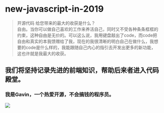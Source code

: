 # new-javascript-in-2019
> 开源代码 给您带来的最大的收获是什么？   
> 自由。当你可以做自己喜欢的工作来养活自己，同时又不受各种条条框框的约束，这种自由是无价的。可以这么说，我用键盘敲出了code，而code把自由和真实的本我馈赠给了我，现在的我很清晰的明白自己在做什么，我想要的code是什么样的，我能跟随自己内心的指引去开发出更多的新功能，这也许就是我最大的收获。  

 ## 我们将坚持记录先进的前端知识，帮助后来者进入代码殿堂。

### 我是Gavin，一个热爱开源，不会搞钱的程序员。

![](https://ws3.sinaimg.cn/large/005BYqpgly1g2cjemlg3pj30by0by754.jpg)